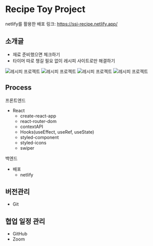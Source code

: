 # Recipe Toy Project

netlify를 활용한 배포 링크: https://ssi-recipe.netlify.app/

## 소개글

- 재료 준비했으면 체크하기
- 타이머 따로 챙길 필요 없이 레시피 사이트로만 해결하기

![레시피 프로젝트](images/레시피프로젝트.png)
![레시피 프로젝트](images/검색기능.png)
![레시피 프로젝트](images/재료.png)
![레시피 프로젝트](images/타이머.png)

## Process

프론트엔드

- React
  - create-react-app
  - react-router-dom
  - contextAPI
  - Hooks(useEffect, useRef, useState)
  - styled-component
  - styled-icons
  - swiper

백엔드

- 배포
  - netlify

## 버전관리

- Git

## 협업 일정 관리

- GitHub
- Zoom
